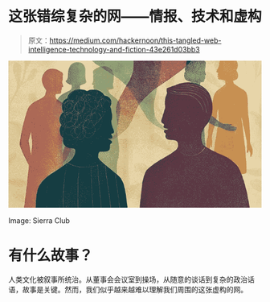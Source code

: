 # 这张错综复杂的网——情报、技术和虚构

> 原文：<https://medium.com/hackernoon/this-tangled-web-intelligence-technology-and-fiction-43e261d03bb3>

![](img/7cfe16762d5a5a94ca6c62175c1424d9.png)

Image: Sierra Club

# 有什么故事？

人类文化被叙事所统治。从董事会会议室到操场，从随意的谈话到复杂的政治话语，故事是关键。然而，我们似乎越来越难以理解我们周围的这张虚构的网。